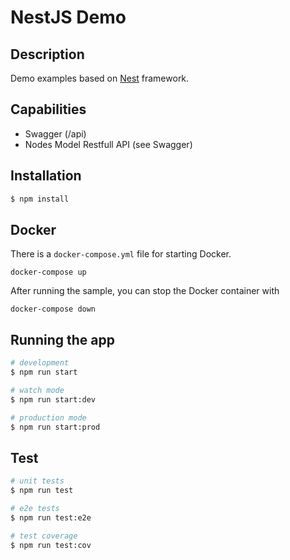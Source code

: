 # NestJS Demo

## Description

Demo examples based on [Nest](https://github.com/nestjs/nest) framework.

## Capabilities

- Swagger (/api)
- Nodes Model Restfull API (see Swagger)

## Installation

```bash
$ npm install
```

## Docker

There is a `docker-compose.yml` file for starting Docker.

`docker-compose up`

After running the sample, you can stop the Docker container with

`docker-compose down`

## Running the app

```bash
# development
$ npm run start

# watch mode
$ npm run start:dev

# production mode
$ npm run start:prod
```

## Test

```bash
# unit tests
$ npm run test

# e2e tests
$ npm run test:e2e

# test coverage
$ npm run test:cov
```
